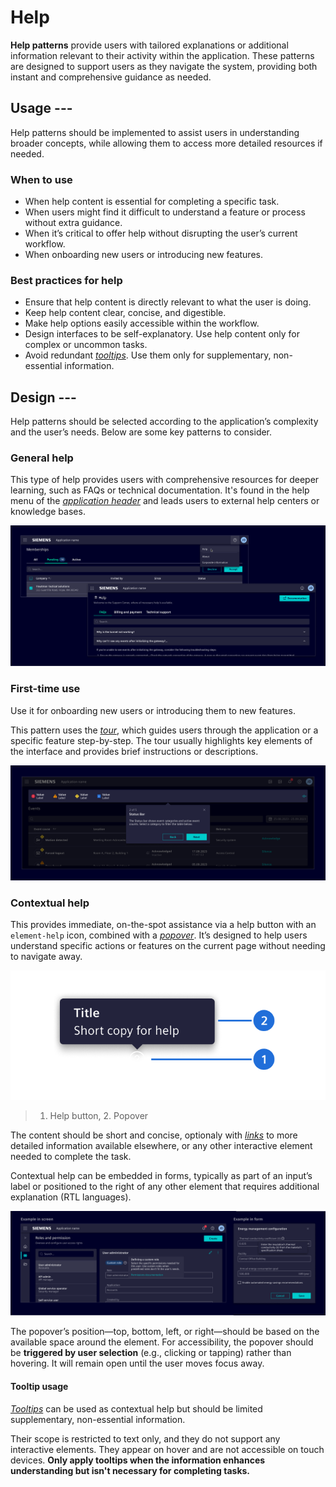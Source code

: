 # Help

**Help patterns** provide users with tailored explanations or additional information relevant to their activity within the application.
These patterns are designed to support users as they navigate the system, providing both instant and comprehensive guidance as needed.

## Usage ---

Help patterns should be implemented to assist users in understanding broader concepts,
while allowing them to access more detailed resources if needed.

### When to use

- When help content is essential for completing a specific task.
- When users might find it difficult to understand a feature or process without extra guidance.
- When it’s critical to offer help without disrupting the user’s current workflow.
- When onboarding new users or introducing new features.

### Best practices for help

- Ensure that help content is directly relevant to what the user is doing.
- Keep help content clear, concise, and digestible.
- Make help options easily accessible within the workflow.
- Design interfaces to be self-explanatory. Use help content only for complex or uncommon tasks.
- Avoid redundant [*tooltips*](../components/status-notifications/tooltip.md). Use them only for supplementary, non-essential information.

## Design ---

Help patterns should be selected according to the application’s complexity and the user’s needs. Below are some key patterns to consider.

### General help

This type of help provides users with comprehensive resources for deeper learning, such as FAQs or technical documentation.
It's found in the help menu of the [*application header*](../components/layout-navigation/application-header.md) and
leads users to external help centers or knowledge bases.

![Help - general](images/help-general.png)

### First-time use

Use it for onboarding new users or introducing them to new features.

This pattern uses the [*tour*](../components/layout-navigation/tour.md), which guides users through the application
or a specific feature step-by-step.
The tour usually highlights key elements of the interface and provides brief instructions or descriptions.

![Help - tour](images/help-tour.png)

### Contextual help

This provides immediate, on-the-spot assistance via a help button with an
`element-help` icon, combined with a [*popover*](../components/status-notifications/popover.md).
It’s designed to help users understand specific actions or features on the current page without needing to navigate away.

![Help - contextual elements](images/help-contextual-elements.png)

> 1. Help button, 2. Popover

The content should be short and concise, optionaly with [*links*](../components/buttons-menus/links.md)
to more detailed information available elsewhere, or any other interactive element needed to complete the task.

Contextual help can be embedded in forms, typically as part of an input’s label or positioned to the right
of any other element that requires additional explanation (RTL languages).

![Help - contextual](images/help-contextual-examples.png)

The popover’s position—top, bottom, left, or right—should be based on the available space around the element.
For accessibility, the popover should be **triggered by user selection** (e.g., clicking or tapping) rather than hovering.
It will remain open until the user moves focus away.

#### Tooltip usage

[*Tooltips*](../components/status-notifications/tooltip.md) can be used as contextual help but should be limited supplementary, non-essential information.

Their scope is restricted to text only, and they do not support any interactive elements.
They appear on hover and are not accessible on touch devices.
**Only apply tooltips when the information enhances understanding but isn't necessary for completing tasks.**
